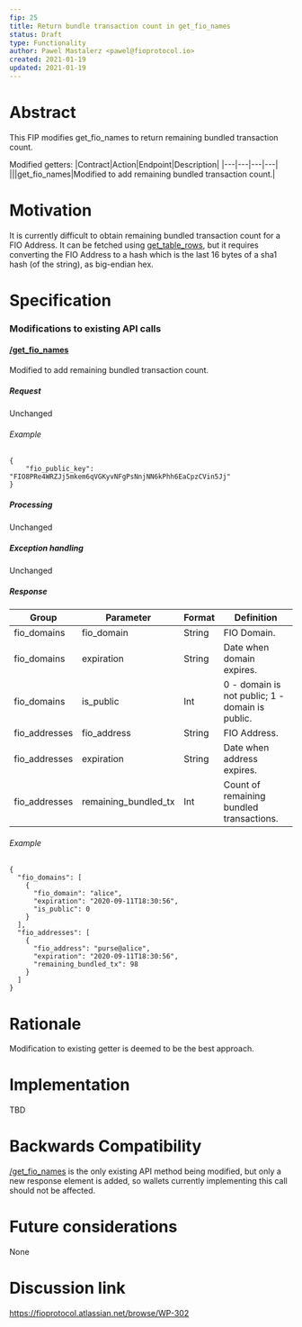 ```yaml
---
fip: 25
title: Return bundle transaction count in get_fio_names
status: Draft
type: Functionality
author: Pawel Mastalerz <pawel@fioprotocol.io>
created: 2021-01-19
updated: 2021-01-19
---
```


# Abstract
This FIP modifies get_fio_names to return remaining bundled transaction count.

Modified getters:
|Contract|Action|Endpoint|Description|
|---|---|---|---|
|||get_fio_names|Modified to add remaining bundled transaction count.|

# Motivation
It is currently difficult to obtain remaining bundled transaction count for a FIO Address. It can be fetched using [get_table_rows](https://developers.fioprotocol.io/api/api-spec/reference/get-table-rows/get-table-rows), but it requires converting the FIO Address to a hash which is the last 16 bytes of a sha1 hash (of the string), as big-endian hex.

# Specification
### Modifications to existing API calls
#### [/get_fio_names](https://developers.fioprotocol.io/api/api-spec/reference/get-fio-names/get-fio-names)
Modified to add remaining bundled transaction count.
##### Request
Unchanged
###### Example
```
{
	"fio_public_key": "FIO8PRe4WRZJj5mkem6qVGKyvNFgPsNnjNN6kPhh6EaCpzCVin5Jj"
}
```
##### Processing
Unchanged
##### Exception handling
Unchanged
##### Response
|Group|Parameter|Format|Definition|
|---|---|---|---|
|fio_domains|fio_domain|String|FIO Domain.|
|fio_domains|expiration|String|Date when domain expires.|
|fio_domains|is_public|Int|0 - domain is not public; 1 - domain is public.|
|fio_addresses|fio_address|String|FIO Address.|
|fio_addresses|expiration|String|Date when address expires.|
|fio_addresses|remaining_bundled_tx|Int|Count of remaining bundled transactions.|
###### Example
```
{
  "fio_domains": [
    {
      "fio_domain": "alice",
      "expiration": "2020-09-11T18:30:56",
      "is_public": 0
    }
  ],
  "fio_addresses": [
    {
      "fio_address": "purse@alice",
      "expiration": "2020-09-11T18:30:56",
      "remaining_bundled_tx": 98
    }
  ]
}
```

# Rationale
Modification to existing getter is deemed to be the best approach.

# Implementation
TBD

# Backwards Compatibility
[/get_fio_names](https://developers.fioprotocol.io/api/api-spec/reference/get-fio-names/get-fio-names) is the only existing API method being modified, but only a new response element is added, so wallets currently implementing this call should not be affected.

# Future considerations
None

# Discussion link
https://fioprotocol.atlassian.net/browse/WP-302

